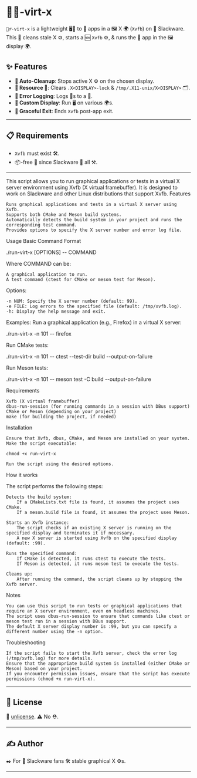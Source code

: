 # 🏃‍♂️-virt-x

`🏃‍♂️-virt-x` is a lightweight 🖥️📜 to 🏃 apps in a 🖼️ X 🌍 (`Xvfb`) on 🐧 Slackware. This 📜 cleans stale X ⚙️, starts a 🆕 `Xvfb` ⚙️, & runs the 🏁 app in the 🖼️ display 🌍.

## ✨ Features

- **🧹 Auto-Cleanup**: Stops active X ⚙️ on the chosen display.
- **🚮 Resource 🧹**: Clears `.X<DISPLAY>-lock` & `/tmp/.X11-unix/X<DISPLAY>` 🗂️.
- **📝 Error Logging**: Logs 🛑s to a 📂.
- **🔢 Custom Display**: Run 🖥️ on various 🌍s.
- **🤝 Graceful Exit**: Ends `Xvfb` post-app exit.

---

## 📋 Requirements

- `Xvfb` must exist 🛠️.
- 📦-free 📜 since Slackware 🐧 all ⚒️.

---

This script allows you to run graphical applications or tests in a virtual X server environment using Xvfb (X virtual framebuffer). It is designed to work on Slackware and other Linux distributions that support Xvfb.
Features

    Runs graphical applications and tests in a virtual X server using Xvfb.
    Supports both CMake and Meson build systems.
    Automatically detects the build system in your project and runs the corresponding test command.
    Provides options to specify the X server number and error log file.

Usage
Basic Command Format

./run-virt-x [OPTIONS] -- COMMAND

Where COMMAND can be:

    A graphical application to run.
    A test command (ctest for CMake or meson test for Meson).

Options:

    -n NUM: Specify the X server number (default: 99).
    -e FILE: Log errors to the specified file (default: /tmp/xvfb.log).
    -h: Display the help message and exit.

Examples:
Run a graphical application (e.g., Firefox) in a virtual X server:

./run-virt-x -n 101 -- firefox

Run CMake tests:

./run-virt-x -n 101 -- ctest --test-dir build --output-on-failure

Run Meson tests:

./run-virt-x -n 101 -- meson test -C build --output-on-failure

Requirements

    Xvfb (X virtual framebuffer)
    dbus-run-session (for running commands in a session with DBus support)
    CMake or Meson (depending on your project)
    make (for building the project, if needed)

Installation

    Ensure that Xvfb, dbus, CMake, and Meson are installed on your system.
    Make the script executable:

    chmod +x run-virt-x

    Run the script using the desired options.

How it works

The script performs the following steps:

    Detects the build system:
        If a CMakeLists.txt file is found, it assumes the project uses CMake.
        If a meson.build file is found, it assumes the project uses Meson.

    Starts an Xvfb instance:
        The script checks if an existing X server is running on the specified display and terminates it if necessary.
        A new X server is started using Xvfb on the specified display (default: :99).

    Runs the specified command:
        If CMake is detected, it runs ctest to execute the tests.
        If Meson is detected, it runs meson test to execute the tests.

    Cleans up:
        After running the command, the script cleans up by stopping the Xvfb server.

Notes

    You can use this script to run tests or graphical applications that require an X server environment, even on headless machines.
    The script uses dbus-run-session to ensure that commands like ctest or meson test run in a session with DBus support.
    The default X server display number is :99, but you can specify a different number using the -n option.

Troubleshooting

    If the script fails to start the Xvfb server, check the error log (/tmp/xvfb.log) for more details.
    Ensure that the appropriate build system is installed (either CMake or Meson) based on your project.
    If you encounter permission issues, ensure that the script has execute permissions (chmod +x run-virt-x).

---

## 🪪 License

🎁 [unlicense](https://unlicense.org). ⚠️ No ⛑️.

---

## ✍️ Author

✒️ For 🐧 Slackware fans 🛠️ stable graphical X ⚙️s.

---

